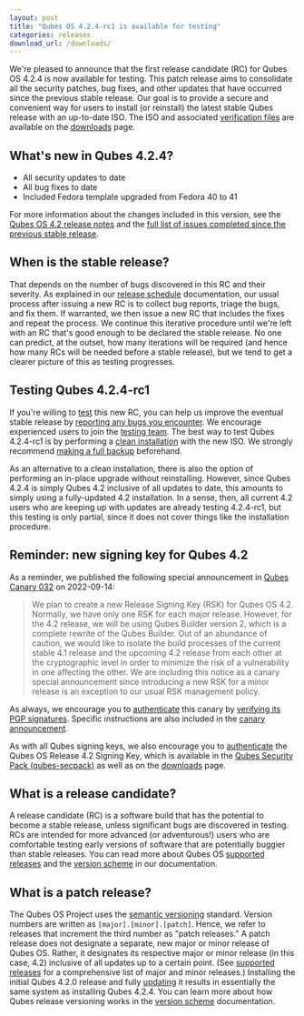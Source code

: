 ```yaml
---
layout: post
title: "Qubes OS 4.2.4-rc1 is available for testing"
categories: releases
download_url: /downloads/
---
```


We're pleased to announce that the first release candidate (RC) for Qubes OS 4.2.4 is now available for testing. This patch release aims to consolidate all the security patches, bug fixes, and other updates that have occurred since the previous stable release. Our goal is to provide a secure and convenient way for users to install (or reinstall) the latest stable Qubes release with an up-to-date ISO. The ISO and associated [verification files](/security/verifying-signatures/) are available on the [downloads](/downloads/) page.

## What's new in Qubes 4.2.4?

- All security updates to date
- All bug fixes to date
- Included Fedora template upgraded from Fedora 40 to 41

For more information about the changes included in this version, see the [Qubes OS 4.2 release notes](/doc/releases/4.2/release-notes/) and the [full list of issues completed since the previous stable release](https://github.com/QubesOS/qubes-issues/issues?q=is%3Aissue%20is%3Aclosed%20reason%3Acompleted%20closed%3A2024-09-17..2025-01-30%20-label%3A%22R%3A%20cannot%20reproduce%22%20-label%3A%22R%3A%20declined%22%20-label%3A%22R%3A%20duplicate%22%20-label%3A%22R%3A%20not%20applicable%22%20-label%3A%22R%3A%20self-closed%22%20-label%3A%22R%3A%20upstream%20issue%22).

## When is the stable release?

That depends on the number of bugs discovered in this RC and their severity. As explained in our [release schedule](/doc/version-scheme/#release-schedule) documentation, our usual process after issuing a new RC is to collect bug reports, triage the bugs, and fix them. If warranted, we then issue a new RC that includes the fixes and repeat the process. We continue this iterative procedure until we're left with an RC that's good enough to be declared the stable release. No one can predict, at the outset, how many iterations will be required (and hence how many RCs will be needed before a stable release), but we tend to get a clearer picture of this as testing progresses.

## Testing Qubes 4.2.4-rc1

If you're willing to [test](/doc/testing/) this new RC, you can help us improve the eventual stable release by [reporting any bugs you encounter](/doc/issue-tracking/). We encourage experienced users to join the [testing team](https://forum.qubes-os.org/t/joining-the-testing-team/5190). The best way to test Qubes 4.2.4-rc1 is by performing a [clean installation](/doc/installation-guide/) with the new ISO. We strongly recommend [making a full backup](/doc/how-to-back-up-restore-and-migrate/) beforehand.

As an alternative to a clean installation, there is also the option of performing an in-place upgrade without reinstalling. However, since Qubes 4.2.4 is simply Qubes 4.2 inclusive of all updates to date, this amounts to simply using a fully-updated 4.2 installation. In a sense, then, all current 4.2 users who are keeping up with updates are already testing 4.2.4-rc1, but this testing is only partial, since it does not cover things like the installation procedure. 

## Reminder: new signing key for Qubes 4.2

As a reminder, we published the following special announcement in [Qubes Canary 032](/news/2022/09/14/canary-032/) on 2022-09-14:

> We plan to create a new Release Signing Key (RSK) for Qubes OS 4.2. Normally, we have only one RSK for each major release. However, for the 4.2 release, we will be using Qubes Builder version 2, which is a complete rewrite of the Qubes Builder. Out of an abundance of caution, we would like to isolate the build processes of the current stable 4.1 release and the upcoming 4.2 release from each other at the cryptographic level in order to minimize the risk of a vulnerability in one affecting the other. We are including this notice as a canary special announcement since introducing a new RSK for a minor release is an exception to our usual RSK management policy.

As always, we encourage you to [authenticate](/security/pack/#how-to-obtain-and-authenticate) this canary by [verifying its PGP signatures](/security/verifying-signatures/). Specific instructions are also included in the [canary announcement](/news/2022/09/14/canary-032/).

As with all Qubes signing keys, we also encourage you to [authenticate](/security/verifying-signatures/#how-to-import-and-authenticate-release-signing-keys) the Qubes OS Release 4.2 Signing Key, which is available in the [Qubes Security Pack (qubes-secpack)](/security/pack/) as well as on the [downloads](/downloads/) page.

## What is a release candidate?

A release candidate (RC) is a software build that has the potential to become a stable release, unless significant bugs are discovered in testing. RCs are intended for more advanced (or adventurous!) users who are comfortable testing early versions of software that are potentially buggier than stable releases. You can read more about Qubes OS [supported releases](/doc/supported-releases/) and the [version scheme](/doc/version-scheme/) in our documentation.

## What is a patch release?

The Qubes OS Project uses the [semantic versioning](https://semver.org/) standard. Version numbers are written as `[major].[minor].[patch]`. Hence, we refer to releases that increment the third number as "patch releases." A patch release does not designate a separate, new major or minor release of Qubes OS. Rather, it designates its respective major or minor release (in this case, 4.2) inclusive of all updates up to a certain point. (See [supported releases](/doc/supported-releases/) for a comprehensive list of major and minor releases.) Installing the initial Qubes 4.2.0 release and fully [updating](/doc/how-to-update/) it results in essentially the same system as installing Qubes 4.2.4. You can learn more about how Qubes release versioning works in the [version scheme](/doc/version-scheme/) documentation.
